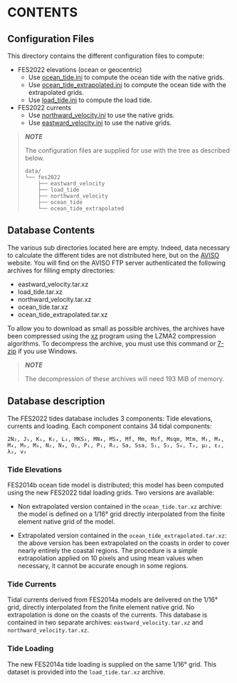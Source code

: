 # CONTENTS

## Configuration Files

This directory contains the different configuration files to compute:

* FES2022 elevations (ocean or geocentric)
  * Use [ocean_tide.ini](ocean_tide.ini) to compute the ocean tide
    with the native grids.
  * Use [ocean_tide_extrapolated.ini](ocean_tide_extrapolated.ini)
    to compute the ocean tide with the extrapolated grids.
  * Use [load_tide.ini](load_tide.ini) to compute the load tide.
* FES2022 currents
    * Use [northward_velocity.ini](northward_velocity.ini) to use the
      native grids.
    * Use [eastward_velocity.ini](eastward_velocity.ini) to use the
      native grids.

> **_NOTE_**
>
> The configuration files are supplied for use with the tree as described
> below.
>
> ```
> data/
> └── fes2022
>     ├── eastward_velocity
>     ├── load_tide
>     ├── northward_velocity
>     ├── ocean_tide
>     └── ocean_tide_extrapolated
>```

## Database Contents

The various sub directories located here are empty. Indeed, data necessary to
calculate the different tides are not distributed here, but on the
[AVISO](http://www.aviso.altimetry.fr/en/data/products/auxiliary-products/global-tide-fes/)
website. You will find on the AVISO FTP server authenticated the following
archives for filling empty directories:

- eastward_velocity.tar.xz
- load_tide.tar.xz
- northward_velocity.tar.xz
- ocean_tide.tar.xz
- ocean_tide_extrapolated.tar.xz

To allow you to download as small as possible archives, the archives have been
compressed using the [xz](http://tukaani.org/xz) program using the LZMA2
compression algorithms. To decompress the archive, you must use this command or
[7-zip](http://www.7-zip.org/) if you use Windows.

> **_NOTE_**
>
> The decompression of these archives will need 193 MiB of memory.

## Database description

The FES2022 tides database includes 3 components: Tide elevations, currents and
loading. Each component contains 34 tidal components:

    2N₂, J₁, K₁, K₂, L₂, MKS₂, MN₄, MS₄, Mf, Mm, Msf, Msqm, Mtm, M₂, M₃, M₄, M₆, M₈, N₂, N₄, O₁, P₁, P₁, R₂, Sa, Ssa, S₁, S₂, S₄, T₂, µ₂, ε₂, λ₂, ν₂

### Tide Elevations

FES2014b ocean tide model is distributed; this model has
been computed using the new FES2022 tidal loading grids. Two versions
are available:

  * Non extrapolated version contained in the `ocean_tide.tar.xz` archive: the
    model is defined on a 1/16° grid directly
    interpolated from the finite element native grid of the model.

  * Extrapolated version contained in the `ocean_tide_extrapolated.tar.xz`: the
    above version has been extrapolated on the coasts in order to cover nearly
    entirely the coastal regions. The procedure is a simple extrapolation
    applied on 10 pixels and using mean values when necessary, it cannot be
    accurate enough in some regions.

### Tide Currents

Tidal currents derived from FES2014a models are delivered on
the 1/16° grid, directly interpolated from the finite element native grid.
No extrapolation is done on the coasts of the currents. This database is
contained in two separate archives: `eastward_velocity.tar.xz` and
`northward_velocity.tar.xz`.

### Tide Loading

The new FES2014a tide loading is supplied on the same 1/16° grid. This
dataset is provided into the `load_tide.tar.xz` archive.
